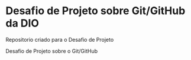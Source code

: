 # Desafio de Projeto sobre Git/GitHub da DIO

Repositorio criado para o Desafio de Projeto

Desafio de Projeto sobre o Git/GitHub
